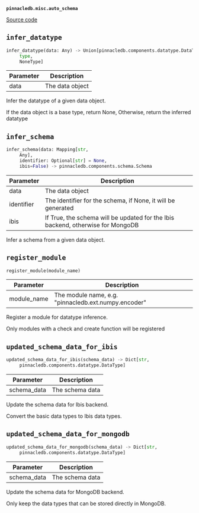 **`pinnacledb.misc.auto_schema`** 

[Source code](https://github.com/SuperDuperDB/pinnacledb/blob/main/pinnacledb/misc/auto_schema.py)

## `infer_datatype` 

```python
infer_datatype(data: Any) -> Union[pinnacledb.components.datatype.DataType,
     type,
     NoneType]
```
| Parameter | Description |
|-----------|-------------|
| data | The data object |

Infer the datatype of a given data object.

If the data object is a base type, return None,
Otherwise, return the inferred datatype

## `infer_schema` 

```python
infer_schema(data: Mapping[str,
     Any],
     identifier: Optional[str] = None,
     ibis=False) -> pinnacledb.components.schema.Schema
```
| Parameter | Description |
|-----------|-------------|
| data | The data object |
| identifier | The identifier for the schema, if None, it will be generated |
| ibis | If True, the schema will be updated for the Ibis backend, otherwise for MongoDB |

Infer a schema from a given data object.

## `register_module` 

```python
register_module(module_name)
```
| Parameter | Description |
|-----------|-------------|
| module_name | The module name, e.g. "pinnacledb.ext.numpy.encoder" |

Register a module for datatype inference.

Only modules with a check and create function will be registered

## `updated_schema_data_for_ibis` 

```python
updated_schema_data_for_ibis(schema_data) -> Dict[str,
     pinnacledb.components.datatype.DataType]
```
| Parameter | Description |
|-----------|-------------|
| schema_data | The schema data |

Update the schema data for Ibis backend.

Convert the basic data types to Ibis data types.

## `updated_schema_data_for_mongodb` 

```python
updated_schema_data_for_mongodb(schema_data) -> Dict[str,
     pinnacledb.components.datatype.DataType]
```
| Parameter | Description |
|-----------|-------------|
| schema_data | The schema data |

Update the schema data for MongoDB backend.

Only keep the data types that can be stored directly in MongoDB.

